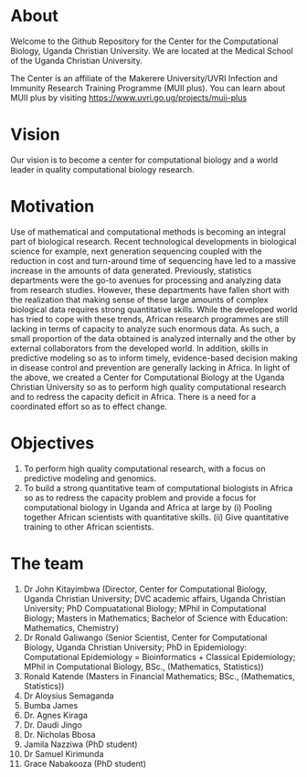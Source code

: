 # About
Welcome to the Github Repository for the Center for the Computational Biology, Uganda Christian University. We are located at the Medical School of the Uganda Christian University.

The Center is an affiliate of the Makerere University/UVRI Infection and Immunity Research Training Programme (MUII plus). You can learn about MUII plus by visiting https://www.uvri.go.ug/projects/muii-plus

# Vision
Our vision is to become a center for computational biology and a world leader in quality computational biology research.

# Motivation
Use of mathematical and computational methods is becoming an integral part of biological research. Recent technological developments in biological science for example, next generation sequencing coupled with the reduction in cost and turn-around time of sequencing have led to a massive increase in the amounts of data generated. Previously, statistics departments were the go-to avenues for processing and analyzing data from research studies. However, these departments have fallen short with the realization that making sense of these large amounts of complex biological data requires strong quantitative skills. While the developed world has tried to cope with these trends, African research programmes are still lacking in terms of capacity to analyze such enormous data. As such, a small proportion of the data obtained is analyzed internally and the other by external collaborators from the developed world. In addition, skills in predictive modeling so as to inform timely, evidence-based decision making in disease control and prevention are generally lacking in Africa. In light of the above, we created a Center for Computational Biology at the Uganda Christian University so as to perform high quality computational research and to redress the capacity deficit in Africa. There is a need for a coordinated effort so as to effect change.

# Objectives
1.	To perform high quality computational research, with a focus on predictive modeling and genomics. 
2.	To build a strong quantitative team of computational biologists in Africa so as to redress the capacity problem and provide a focus for computational biology in Uganda and Africa at large by
(i)	Pooling together African scientists with quantitative skills.
(ii) Give quantitative training to other African scientists.

# The team
1. Dr John Kitayimbwa (Director, Center for Computational Biology, Uganda Christian University; DVC academic affairs, Uganda Christian University; PhD Compuatational Biology; MPhil in Computational Biology; Masters in Mathematics; Bachelor of Science with Education: Mathematics, Chemistry)
2. Dr Ronald Galiwango (Senior Scientist, Center for Computational Biology, Uganda Christian University; PhD in Epidemiology: Computational Epidemiology = Bioinformatics + Classical Epidemiology; MPhil in Computational Biology, BSc., (Mathematics, Statistics))
3. Ronald Katende (Masters in Financial Mathematics; BSc., (Mathematics, Statistics))
4. Dr Aloysius Semaganda
5. Bumba James
6. Dr. Agnes Kiraga
7. Dr. Daudi Jingo
8. Dr. Nicholas Bbosa
9. Jamila Nazziwa (PhD student)
10. Dr Samuel Kirimunda
11. Grace Nabakooza (PhD student)


